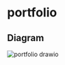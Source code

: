 # portfolio

## Diagram

![portfolio drawio](https://github.com/user-attachments/assets/f8087033-723f-432f-a708-1503a1a269bc)

